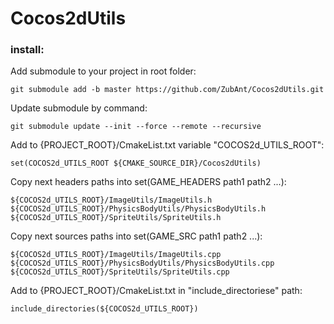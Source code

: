 # Cocos2dUtils

### install:

Add submodule to your project in root folder:

    git submodule add -b master https://github.com/ZubAnt/Cocos2dUtils.git
    
Update submodule by command:

    git submodule update --init --force --remote --recursive

Add  to {PROJECT_ROOT}/CmakeList.txt variable "COCOS2d_UTILS_ROOT":
    
    set(COCOS2d_UTILS_ROOT ${CMAKE_SOURCE_DIR}/Cocos2dUtils)
    
Copy next headers paths into set(GAME_HEADERS path1 path2 ...):
    
    ${COCOS2d_UTILS_ROOT}/ImageUtils/ImageUtils.h
    ${COCOS2d_UTILS_ROOT}/PhysicsBodyUtils/PhysicsBodyUtils.h
    ${COCOS2d_UTILS_ROOT}/SpriteUtils/SpriteUtils.h
    
Copy next sources paths into set(GAME_SRC path1 path2 ...):

    ${COCOS2d_UTILS_ROOT}/ImageUtils/ImageUtils.cpp
    ${COCOS2d_UTILS_ROOT}/PhysicsBodyUtils/PhysicsBodyUtils.cpp
    ${COCOS2d_UTILS_ROOT}/SpriteUtils/SpriteUtils.cpp
    
Add to {PROJECT_ROOT}/CmakeList.txt in "include_directoriese" path:
  
    include_directories(${COCOS2d_UTILS_ROOT})
    
    
  


